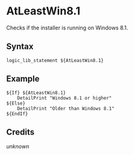# AtLeastWin8.1

Checks if the installer is running on Windows 8.1.

## Syntax

	logic_lib_statement ${AtLeastWin8.1}

## Example

	${If} ${AtLeastWin8.1}
		DetailPrint "Windows 8.1 or higher"
	${Else}
		DetailPrint "Older than Windows 8.1"
	${EndIf}

## Credits

*unknown*
